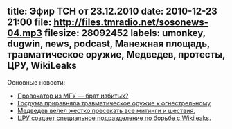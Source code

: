 title: Эфир ТСН от 23.12.2010
date: 2010-12-23 21:00
file: http://files.tmradio.net/sosonews-04.mp3
filesize: 28092452
labels: umonkey, dugwin, news, podcast, Манежная площадь, травматическое оружие, Медведев, протесты, ЦРУ, WikiLeaks
---
Основные новости:

- [Провокатор из МГУ — брат избитых?](http://skyfootman.livejournal.com/9445.html)
- [Госдума приравняла травматическое оружие к огнестрельному](http://lenta.ru/news/2010/12/21/pistola/)
- [Медведев велел жестко пресекать все митинги и шествия.](http://news2.ru/story/285352/)
- [ЦРУ создает специальное подразделение по борьбе с Wikileaks.](http://www.gazeta.ru/politics/2010/12/23_a_3476049.shtml)
